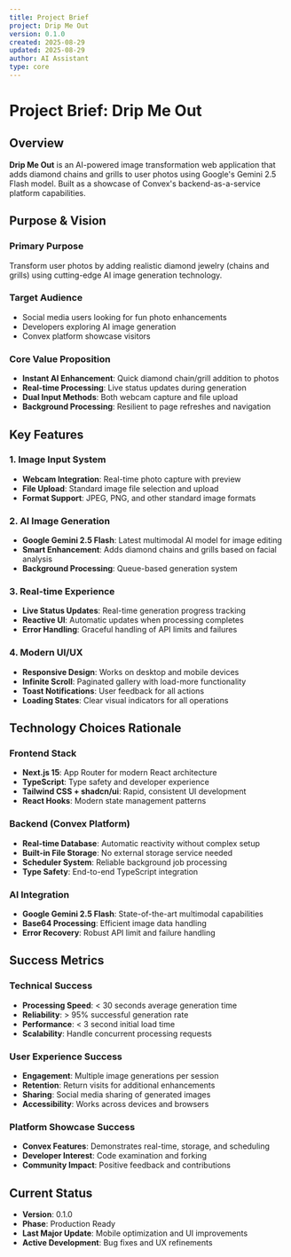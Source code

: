 ```yaml
---
title: Project Brief
project: Drip Me Out
version: 0.1.0
created: 2025-08-29
updated: 2025-08-29
author: AI Assistant
type: core
---
```


# Project Brief: Drip Me Out

## Overview

**Drip Me Out** is an AI-powered image transformation web application that adds diamond chains and grills to user photos using Google's Gemini 2.5 Flash model. Built as a showcase of Convex's backend-as-a-service platform capabilities.

## Purpose & Vision

### Primary Purpose
Transform user photos by adding realistic diamond jewelry (chains and grills) using cutting-edge AI image generation technology.

### Target Audience
- Social media users looking for fun photo enhancements
- Developers exploring AI image generation
- Convex platform showcase visitors

### Core Value Proposition
- **Instant AI Enhancement**: Quick diamond chain/grill addition to photos
- **Real-time Processing**: Live status updates during generation
- **Dual Input Methods**: Both webcam capture and file upload
- **Background Processing**: Resilient to page refreshes and navigation

## Key Features

### 1. Image Input System
- **Webcam Integration**: Real-time photo capture with preview
- **File Upload**: Standard image file selection and upload
- **Format Support**: JPEG, PNG, and other standard image formats

### 2. AI Image Generation
- **Google Gemini 2.5 Flash**: Latest multimodal AI model for image editing
- **Smart Enhancement**: Adds diamond chains and grills based on facial analysis
- **Background Processing**: Queue-based generation system

### 3. Real-time Experience
- **Live Status Updates**: Real-time generation progress tracking
- **Reactive UI**: Automatic updates when processing completes
- **Error Handling**: Graceful handling of API limits and failures

### 4. Modern UI/UX
- **Responsive Design**: Works on desktop and mobile devices
- **Infinite Scroll**: Paginated gallery with load-more functionality
- **Toast Notifications**: User feedback for all actions
- **Loading States**: Clear visual indicators for all operations

## Technology Choices Rationale

### Frontend Stack
- **Next.js 15**: App Router for modern React architecture
- **TypeScript**: Type safety and developer experience
- **Tailwind CSS + shadcn/ui**: Rapid, consistent UI development
- **React Hooks**: Modern state management patterns

### Backend (Convex Platform)
- **Real-time Database**: Automatic reactivity without complex setup
- **Built-in File Storage**: No external storage service needed
- **Scheduler System**: Reliable background job processing
- **Type Safety**: End-to-end TypeScript integration

### AI Integration
- **Google Gemini 2.5 Flash**: State-of-the-art multimodal capabilities
- **Base64 Processing**: Efficient image data handling
- **Error Recovery**: Robust API limit and failure handling

## Success Metrics

### Technical Success
- **Processing Speed**: < 30 seconds average generation time
- **Reliability**: > 95% successful generation rate
- **Performance**: < 3 second initial load time
- **Scalability**: Handle concurrent processing requests

### User Experience Success
- **Engagement**: Multiple image generations per session
- **Retention**: Return visits for additional enhancements
- **Sharing**: Social media sharing of generated images
- **Accessibility**: Works across devices and browsers

### Platform Showcase Success
- **Convex Features**: Demonstrates real-time, storage, and scheduling
- **Developer Interest**: Code examination and forking
- **Community Impact**: Positive feedback and contributions

## Current Status

- **Version**: 0.1.0
- **Phase**: Production Ready
- **Last Major Update**: Mobile optimization and UI improvements
- **Active Development**: Bug fixes and UX refinements